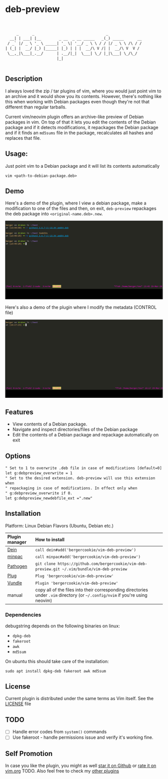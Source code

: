 # deb-preview

```


     _      _                                _
  __| | ___| |__        _ __  _ __ _____   _(_) _____      __
 / _` |/ _ \ '_ \ _____| '_ \| '__/ _ \ \ / / |/ _ \ \ /\ / /
| (_| |  __/ |_) |_____| |_) | | |  __/\ V /| |  __/\ V  V /
 \__,_|\___|_.__/      | .__/|_|  \___| \_/ |_|\___| \_/\_/
                       |_|


```

## Description

I always loved the zip / tar plugins of vim, where you would just point vim to
an archive and it would show you its contents. However, there's nothing like
this when working with Debian packages even though they're not that different
than regular tarballs.

Current vim/neovim plugin offers an archive-like preview of Debian packages in
vim. On top of that it lets you edit the contents of the Debian package and if
it detects modifications, it repackages the Debian package and if it finds an
`md5sums` file in the package, recalculates all hashes and replaces that file.

## Usage:

Just point vim to a Debian package and it will list its contents automatically
```
vim <path-to-debian-package.deb>

```
## Demo

Here's a demo of the plugin, where I view a debian package, make a modification
to one of the files and then, on exit, `deb-preview` repackages the deb package
into `<original-name.deb>.new`.

![](/misc/demo.gif)

Here's also a demo of the plugin where I modify the metadata (CONTROL file)

![](/misc/demo2.gif)

## Features

* View contents of a Debian package.
* Navigate and inspect directories/files of the Debian package
* Edit the contents of a Debian package and repackage automatically on exit

## Options

```vim
" Set to 1 to overwrite .deb file in case of modifications [default=0]
let g:debpreview_overwrite = 1
" Set to the desired extension. deb-preview will use this extension when
" repackaging in case of modifications. In effect only when
" g:debpreview_overwrite if 0.
let g:debpreview_newdebfile_ext =".new"
```


## Installation

Platform: Linux Debian Flavors (Ubuntu, Debian etc.)

| Plugin manager | How to install |
| :------------- | :------------- |
| [Dein][1] | `call dein#add('bergercookie/vim-deb-preview')` |
| [minpac][2] | `call minpac#add('bergercookie/vim-deb-preview')` |
| [Pathogen][3] | `git clone https://github.com/bergercookie/vim-deb-preview.git ~/.vim/bundle/vim-deb-preview` |
| [Plug][4] | `Plug 'bergercookie/vim-deb-preview'` |
| [Vundle][5] | `Plugin 'bergercookie/vim-deb-preview'` |
| manual | copy all of the files into their corresponding directories under `.vim` directory (or `~/.config/nvim` if you're using neovim)|

[1]: https://github.com/Shougo/dein.vim
[2]: https://github.com/k-takata/minpac
[3]: https://github.com/tpope/vim-pathogen
[4]: https://github.com/junegunn/vim-plug
[5]: https://github.com/VundleVim/Vundle.vim

### Dependencies

debugstring depends on the following binaries on linux:

* `dpkg-deb`
* `fakeroot`
* `awk`
* `md5sum`

On ubuntu this should take care of the installation:

```
sudo apt install dpkg-deb fakeroot awk md5sum
```

## License

Current plugin is distributed under the same terms as Vim itself. See the
[LICENSE](https://github.com/bergercookie/vim-dpkg-preview/blob/master/LICENSE)
file

## TODO

- [ ] Handle error codes from `system()` commands
- [ ] Use fakeroot - handle permissions issue and verify it's working fine.

## Self Promotion

In case you like the plugin, you might as well [star it on
Github](https://github.com/bergercookie/vim-dpkg-preview) or [rate it on
vim.org](TODO) TODO. Also feel free to check my [other
plugins](https://github.com/bergercookie?tab=repositories)
